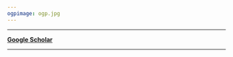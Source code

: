 ```yaml
---
ogpimage: ogp.jpg
---
```


---

**[Google Scholar](https://scholar.google.co.jp/citations?user=4S4CT4oAAAAJ)**

---